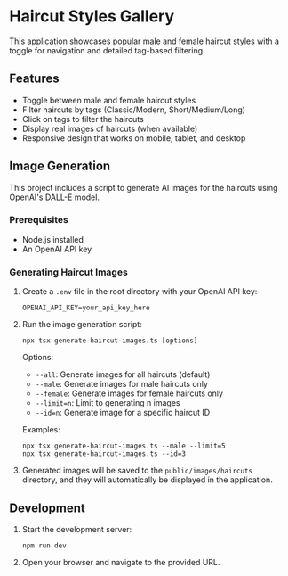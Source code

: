 # Haircut Styles Gallery

This application showcases popular male and female haircut styles with a toggle for navigation and detailed tag-based filtering.

## Features

- Toggle between male and female haircut styles
- Filter haircuts by tags (Classic/Modern, Short/Medium/Long)
- Click on tags to filter the haircuts
- Display real images of haircuts (when available)
- Responsive design that works on mobile, tablet, and desktop

## Image Generation

This project includes a script to generate AI images for the haircuts using OpenAI's DALL-E model.

### Prerequisites

- Node.js installed
- An OpenAI API key

### Generating Haircut Images

1. Create a `.env` file in the root directory with your OpenAI API key:
   ```
   OPENAI_API_KEY=your_api_key_here
   ```

2. Run the image generation script:
   ```
   npx tsx generate-haircut-images.ts [options]
   ```

   Options:
   - `--all`: Generate images for all haircuts (default)
   - `--male`: Generate images for male haircuts only
   - `--female`: Generate images for female haircuts only
   - `--limit=n`: Limit to generating n images
   - `--id=n`: Generate image for a specific haircut ID

   Examples:
   ```
   npx tsx generate-haircut-images.ts --male --limit=5
   npx tsx generate-haircut-images.ts --id=3
   ```

3. Generated images will be saved to the `public/images/haircuts` directory, and they will automatically be displayed in the application.

## Development

1. Start the development server:
   ```
   npm run dev
   ```

2. Open your browser and navigate to the provided URL.